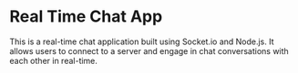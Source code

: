 # Real Time Chat App

This is a real-time chat application built using Socket.io and Node.js. It allows users to connect to a server and engage in chat conversations with each other in real-time.
